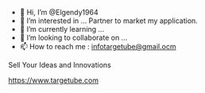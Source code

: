 - 👋 Hi, I’m @Elgendy1964
- 👀 I’m interested in ... Partner to market my application.
- 🌱 I’m currently learning ...
- 💞️ I’m looking to collaborate on ...
- 📫 How to reach me : infotargetube@gmail.ocm

<!---
Elgendy1964/Elgendy1964 is a ✨ special ✨ repository because its `README.md` (this file) appears on your GitHub profile.
You can click the Preview link to take a look at your changes.
---> Sell Your Ideas and Innovations
https://www.targetube.com

